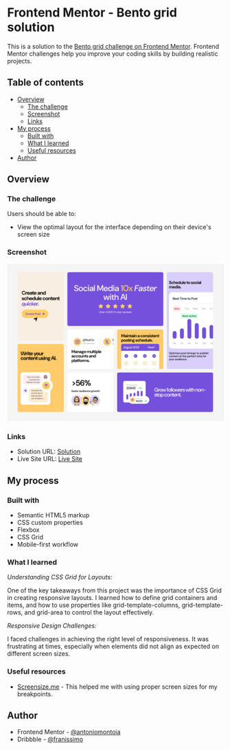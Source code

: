 # Frontend Mentor - Bento grid solution

This is a solution to the [Bento grid challenge on Frontend Mentor](https://www.frontendmentor.io/challenges/bento-grid-RMydElrlOj). Frontend Mentor challenges help you improve your coding skills by building realistic projects. 

## Table of contents

- [Overview](#overview)
  - [The challenge](#the-challenge)
  - [Screenshot](#screenshot)
  - [Links](#links)
- [My process](#my-process)
  - [Built with](#built-with)
  - [What I learned](#what-i-learned)
  - [Useful resources](#useful-resources)
- [Author](#author)

## Overview

### The challenge

Users should be able to:

- View the optimal layout for the interface depending on their device's screen size

### Screenshot

![](./screenshot.png)

### Links

- Solution URL: [Solution](https://github.com/antoniomontoia/bento-grid-main)
- Live Site URL: [Live Site](https://antoniomontoia.github.io/bento-grid-main/)

## My process

### Built with

- Semantic HTML5 markup
- CSS custom properties
- Flexbox
- CSS Grid
- Mobile-first workflow

### What I learned

*Understanding CSS Grid for Layouts:*

One of the key takeaways from this project was the importance of CSS Grid in creating responsive layouts. I learned how to define grid containers and items, and how to use properties like grid-template-columns, grid-template-rows, and grid-area to control the layout effectively.

*Responsive Design Challenges:*

I faced challenges in achieving the right level of responsiveness. It was frustrating at times, especially when elements did not align as expected on different screen sizes. 


### Useful resources

- [Screensize.me](https://screensize.me) - This helped me with using proper screen sizes for my breakpoints.

## Author

- Frontend Mentor - [@antoniomontoia](https://www.frontendmentor.io/profile/antoniomontoia)
- Dribbble - [@franissimo](https://www.dribbble.com/franissimo)